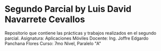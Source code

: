 # Segundo Parcial by Luis David Navarrete Cevallos

Repositorio que contiene las prácticas y trabajos realizados en el segundo parcial.
Asignatura: Aplicaciones Móviles
Docente: Ing. Joffre Edgardo Panchana Flores
Curso: 7mo Nivel, Paralelo "A"

